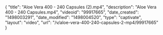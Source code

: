 {
    "title": "Aloe Vera 400 - 240 Capsules (2).mp4",
    "description": "Aloe Vera 400 - 240 Capsules.mp4",
    "videoid": "99917665",
    "date_created": "1498003291",
    "date_modified": "1498004520",
    "type": "captivate",
    "layout": "video",
    "url": "\/v\/aloe-vera-400-240-capsules-2-mp4\/99917665"
}